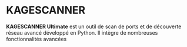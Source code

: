 # KAGESCANNER
 **KAGESCANNER Ultimate** est un outil de scan de ports et de découverte réseau avancé développé en Python.   Il intègre de nombreuses fonctionnalités avancées
